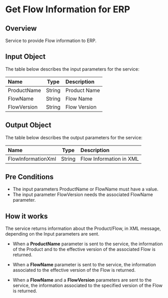 # Get Flow Information for ERP

## Overview

Service to provide Flow information to ERP.

## Input Object

The table below describes the input parameters for the service:

| Name        | Type   | Description  |
| :---------- | :----: | :----------- |
| ProductName | String | Product Name |
| FlowName    | String | Flow Name    |
| FlowVersion | String | Flow Version |

## Output Object

The table below describes the output parameters for the service:

| Name               | Type   | Description                       |
| :----------------- | :----: | :-------------------------------- |
| FlowInformationXml | String | Flow Information in XML           |

## Pre Conditions

* The input parameters ProductName or FlowName must have a value.
* The input parameter FlowVersion needs the associated FlowName parameter.

## How it works

The service returns information about the Product/Flow, in XML message, depending on the Input parameters are sent.

* When a **ProductName** parameter is sent to the service, the information of the Product and to the effective version of the associated Flow is returned.

* When a **FlowName** parameter is sent to the service, the information associated to the effective version of the Flow is returned.

* When a **FlowName** and a **FlowVersion** parameters are sent to the service, the information associated to the specified version of the Flow is returned.
